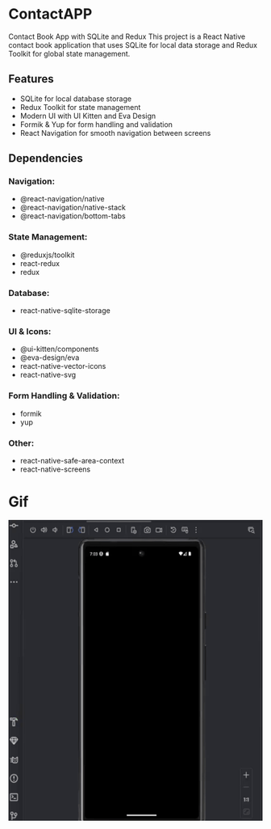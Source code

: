 # ContactAPP

Contact Book App with SQLite and Redux
This project is a React Native contact book application that uses SQLite for local data storage and Redux Toolkit for global state management.

## Features

- SQLite for local database storage
- Redux Toolkit for state management
- Modern UI with UI Kitten and Eva Design
- Formik & Yup for form handling and validation
- React Navigation for smooth navigation between screens

## Dependencies

### Navigation:

- @react-navigation/native
- @react-navigation/native-stack
- @react-navigation/bottom-tabs

### State Management:

- @reduxjs/toolkit
- react-redux
- redux

### Database:

- react-native-sqlite-storage

### UI & Icons:

- @ui-kitten/components
- @eva-design/eva
- react-native-vector-icons
- react-native-svg

### Form Handling & Validation:

- formik
- yup

### Other:

- react-native-safe-area-context
- react-native-screens

# Gif

![](/src/assets/contactApp.gif)
